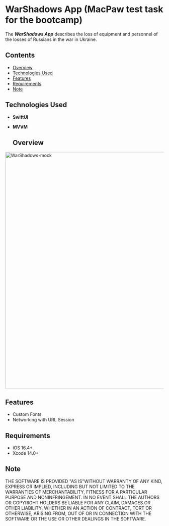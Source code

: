 # WarShadows App (MacPaw test task for the bootcamp)

The ***WarShadows App*** describes the loss of equipment and personnel of the losses of Russians in the war in Ukraine.

## Сontents
* [Overview](#overview)
* [Technologies Used](#technologies-used)
* [Features](#features)
* [Requirements](#requirements)
* [Note](#note)

## Technologies Used

- **SwiftUI**
- **MVVM**


  ## Overview
<img width="750" alt="WarShadows-mock" src="https://github.com/haze998/War-Shadows/assets/102597481/7a31c7d5-fe44-4fde-8382-50cd4e436b26">

## Features
- Custom Fonts
- Networking with URL Session

## Requirements
- iOS 16.4+
- Xcode 14.0+

## Note
THE SOFTWARE IS PROVIDED "AS IS"WITHOUT WARRANTY OF ANY KIND,
EXPRESS OR
IMPLIED, INCLUDING BUT NOT LIMITED TO THE WARRANTIES OF
MERCHANTABILITY,
FITNESS FOR A PARTICULAR PURPOSE AND NONINFRINGEMENT. IN NO
EVENT SHALL THE
AUTHORS OR COPYRIGHT HOLDERS BE LIABLE FOR ANY CLAIM, DAMAGES
OR OTHER
LIABILITY, WHETHER IN AN ACTION OF CONTRACT, TORT OR OTHERWISE,
ARISING FROM,
OUT OF OR IN CONNECTION WITH THE SOFTWARE OR THE USE OR OTHER
DEALINGS IN THE SOFTWARE.
